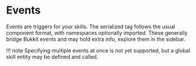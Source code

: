 # Events

Events are triggers for your skills. The serialized tag follows the usual component format, with namespaces optionally imported. These generally bridge Bukkit events and may hold extra info, explore them in the sidebar.

!!! note
    Specifying multiple events at once is not yet supported, but a global skill entity may be defined and called.
